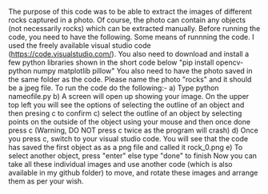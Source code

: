 The purpose of this code was to be able to extract the images of different rocks captured in a photo. Of course, the photo can contain any objects (not necessarily rocks) which can be extracted manually.
Before running the code, you need to have the following. Some means of runnning the code. I used the freely available visual studio code (https://code.visualstudio.com/). You also need to download and install a few python libraries shown in the short code below
"pip install opencv-python numpy matplotlib pillow"
You also need to have the photo saved in the same folder as the code. Please name the photo "rocks" and it should be a jpeg file.
To run the code do the following:-
a) Type python nameofile.py
b) A screen will open up showing your image. On the upper top left you will see the options of selecting the outline of an object and then presing c to confirm
c) select the outline of an object by selecting points on the outside of the object using your mouse and then once done press c (Warning, DO NOT press c twice as the program will crash)
d) Once you press c, switch to your visual studio code. You will see that the code has saved the first object as as a png file and called it rock_0.png
e) To select another object, press "enter" else type "done" to finish
Now you can take all these individual images and use another code (which is also available in my github folder) to move, and rotate these images and arrange them as per your wish.
